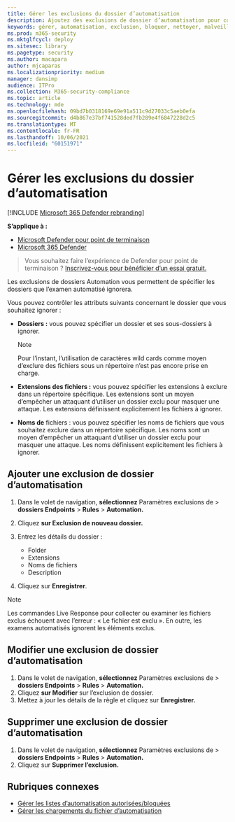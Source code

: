 ```yaml
---
title: Gérer les exclusions du dossier d’automatisation
description: Ajoutez des exclusions de dossier d’automatisation pour contrôler les fichiers exclus d’un examen automatisé.
keywords: gérer, automatisation, exclusion, bloquer, nettoyer, malveillant
ms.prod: m365-security
ms.mktglfcycl: deploy
ms.sitesec: library
ms.pagetype: security
ms.author: macapara
author: mjcaparas
ms.localizationpriority: medium
manager: dansimp
audience: ITPro
ms.collection: M365-security-compliance
ms.topic: article
ms.technology: mde
ms.openlocfilehash: 09bd7b0318169e69e91a511c9d27033c5aeb0efa
ms.sourcegitcommit: d4b867e37bf741528ded7fb289e4f6847228d2c5
ms.translationtype: MT
ms.contentlocale: fr-FR
ms.lasthandoff: 10/06/2021
ms.locfileid: "60151971"
---
```

# <a name="manage-automation-folder-exclusions"></a>Gérer les exclusions du dossier d’automatisation

[!INCLUDE [Microsoft 365 Defender rebranding](../../includes/microsoft-defender.md)]


**S’applique à :**
- [Microsoft Defender pour point de terminaison](https://go.microsoft.com/fwlink/p/?linkid=2154037)
- [Microsoft 365 Defender](https://go.microsoft.com/fwlink/?linkid=2118804)

> Vous souhaitez faire l’expérience de Defender pour point de terminaison ? [Inscrivez-vous pour bénéficier d’un essai gratuit.](https://signup.microsoft.com/create-account/signup?products=7f379fee-c4f9-4278-b0a1-e4c8c2fcdf7e&ru=https://aka.ms/MDEp2OpenTrial?ocid=docs-wdatp-automationexclusionfolder-abovefoldlink)

Les exclusions de dossiers Automation vous permettent de spécifier les dossiers que l’examen automatisé ignorera.

Vous pouvez contrôler les attributs suivants concernant le dossier que vous souhaitez ignorer :

- **Dossiers :** vous pouvez spécifier un dossier et ses sous-dossiers à ignorer.

  > [!NOTE]
  > Pour l’instant, l’utilisation de caractères wild cards comme moyen d’exclure des fichiers sous un répertoire n’est pas encore prise en charge.

- **Extensions des fichiers :** vous pouvez spécifier les extensions à exclure dans un répertoire spécifique. Les extensions sont un moyen d’empêcher un attaquant d’utiliser un dossier exclu pour masquer une attaque. Les extensions définissent explicitement les fichiers à ignorer.

- **Noms de** fichiers : vous pouvez spécifier les noms de fichiers que vous souhaitez exclure dans un répertoire spécifique. Les noms sont un moyen d’empêcher un attaquant d’utiliser un dossier exclu pour masquer une attaque. Les noms définissent explicitement les fichiers à ignorer.

## <a name="add-an-automation-folder-exclusion"></a>Ajouter une exclusion de dossier d’automatisation

1. Dans le volet de navigation, **sélectionnez** Paramètres exclusions de \> **dossiers Endpoints** \> **Rules** \> **Automation.**

2. Cliquez **sur Exclusion de nouveau dossier.**

3. Entrez les détails du dossier :

    - Folder
    - Extensions
    - Noms de fichiers
    - Description

4. Cliquez sur **Enregistrer**.

> [!NOTE]
> Les commandes Live Response pour collecter ou examiner les fichiers exclus échouent avec l’erreur : « Le fichier est exclu ». En outre, les examens automatisés ignorent les éléments exclus.

## <a name="edit-an-automation-folder-exclusion"></a>Modifier une exclusion de dossier d’automatisation

1. Dans le volet de navigation, **sélectionnez** Paramètres exclusions de \> **dossiers Endpoints** \> **Rules** \> **Automation.**
2. Cliquez **sur Modifier** sur l’exclusion de dossier.
3. Mettez à jour les détails de la règle et cliquez sur **Enregistrer.**

## <a name="remove-an-automation-folder-exclusion"></a>Supprimer une exclusion de dossier d’automatisation

1. Dans le volet de navigation, **sélectionnez** Paramètres exclusions de \> **dossiers Endpoints** \> **Rules** \> **Automation.**
2. Cliquez sur **Supprimer l’exclusion.**

## <a name="related-topics"></a>Rubriques connexes

- [Gérer les listes d’automatisation autorisées/bloquées](manage-indicators.md)
- [Gérer les chargements du fichier d’automatisation](manage-automation-file-uploads.md)
